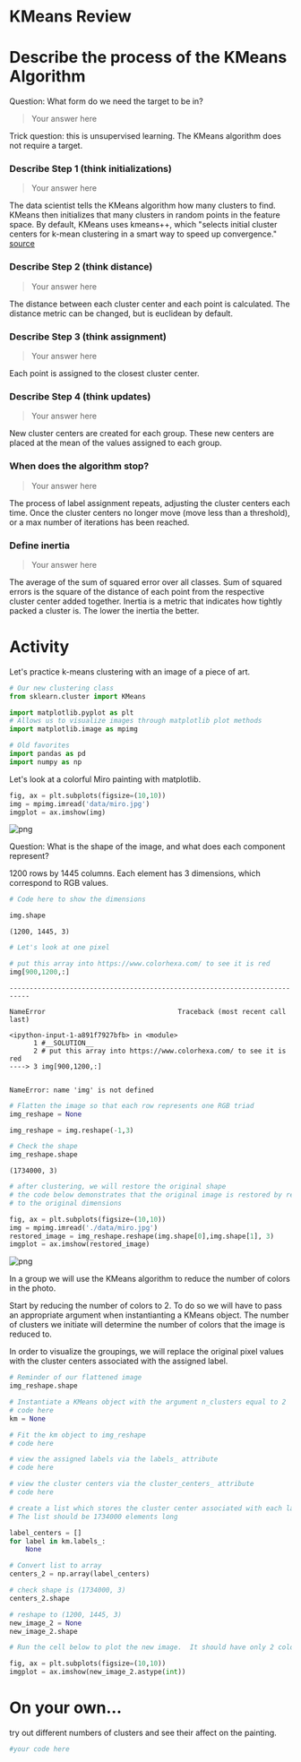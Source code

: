 # KMeans Review

# Describe the process of the KMeans Algorithm

Question: What form do we need the target to be in?

> Your answer here

Trick question: this is unsupervised learning.  The KMeans algorithm does not require a target.

### Describe Step 1 (think initializations)

> Your answer here

The data scientist tells the KMeans algorithm how many clusters to find.  KMeans then initializes that many clusters in random points in the feature space.  By default, KMeans uses kmeans++, which "selects initial cluster centers for k-mean clustering in a smart way to speed up convergence." [source](https://scikit-learn.org/stable/modules/generated/sklearn.cluster.KMeans.html)

### Describe Step 2 (think distance)

> Your answer here

The distance between each cluster center and each point is calculated. The distance metric can be changed, but is euclidean by default.

### Describe Step 3 (think assignment)

> Your answer here

Each point is assigned to the closest cluster center. 

### Describe Step 4 (think updates)

> Your answer here

New cluster centers are created for each group. These new centers are placed at the mean of the values assigned to each group.  

### When does the algorithm stop?

> Your answer here


The process of label assignment repeats, adjusting the cluster centers each time.  Once the cluster centers no longer move (move less than a threshold), or a max number of iterations has been reached.

### Define inertia

> Your answer here


The average of the sum of squared error over all classes.  Sum of squared errors is the square of the distance of each point from the respective cluster center added together.  Inertia is a metric that indicates how tightly packed a cluster is.  The lower the inertia the better. 

# Activity

Let's practice k-means clustering with an image of a piece of art. 


```python
# Our new clustering class
from sklearn.cluster import KMeans

import matplotlib.pyplot as plt
# Allows us to visualize images through matplotlib plot methods
import matplotlib.image as mpimg

# Old favorites
import pandas as pd
import numpy as np
```

Let's look at a colorful Miro painting with matplotlib.


```python
fig, ax = plt.subplots(figsize=(10,10))
img = mpimg.imread('data/miro.jpg')
imgplot = ax.imshow(img)
```


    
![png](index_files/index_27_0.png)
    


Question: What is the shape of the image, and what does each component represent?

1200 rows by 1445 columns.  Each element has 3 dimensions, which correspond to RGB values.


```python
# Code here to show the dimensions
```


```python
img.shape
```




    (1200, 1445, 3)




```python
# Let's look at one pixel
```


```python
# put this array into https://www.colorhexa.com/ to see it is red
img[900,1200,:]
```


    ---------------------------------------------------------------------------

    NameError                                 Traceback (most recent call last)

    <ipython-input-1-a891f7927bfb> in <module>
          1 #__SOLUTION__
          2 # put this array into https://www.colorhexa.com/ to see it is red
    ----> 3 img[900,1200,:]
    

    NameError: name 'img' is not defined



```python
# Flatten the image so that each row represents one RGB triad
img_reshape = None
```


```python
img_reshape = img.reshape(-1,3)

```


```python
# Check the shape
img_reshape.shape
```




    (1734000, 3)




```python
# after clustering, we will restore the original shape
# the code below demonstrates that the original image is restored by reshaping
# to the original dimensions 

fig, ax = plt.subplots(figsize=(10,10))
img = mpimg.imread('./data/miro.jpg')
restored_image = img_reshape.reshape(img.shape[0],img.shape[1], 3)
imgplot = ax.imshow(restored_image)


```


    
![png](index_files/index_37_0.png)
    


In a group we will use the KMeans algorithm to reduce the number of colors in the photo.   

Start by reducing the number of colors to 2.  To do so we will have to pass an appropriate argument  when instantianting a KMeans object.  The number of clusters we initiate will determine the number of colors that the image is reduced to.

In order to visualize the groupings, we will replace the original pixel values with the cluster centers associated with the assigned label.


```python
# Reminder of our flattened image
img_reshape.shape
```


```python
# Instantiate a KMeans object with the argument n_clusters equal to 2
# code here
km = None
```


```python
# Fit the km object to img_reshape
# code here
```


```python
# view the assigned labels via the labels_ attribute
# code here
```


```python
# view the cluster centers via the cluster_centers_ attribute
# code here
```


```python
# create a list which stores the cluster center associated with each label in a list.  
# The list should be 1734000 elements long

label_centers = []
for label in km.labels_:
    None
```


```python
# Convert list to array
centers_2 = np.array(label_centers)
```


```python
# check shape is (1734000, 3)
centers_2.shape
```


```python
# reshape to (1200, 1445, 3)
new_image_2 = None
new_image_2.shape
```


```python
# Run the cell below to plot the new image.  It should have only 2 colors
```


```python
fig, ax = plt.subplots(figsize=(10,10))
imgplot = ax.imshow(new_image_2.astype(int))
```

# On your own...
try out different numbers of clusters and see their affect on the painting.


```python
#your code here
```
